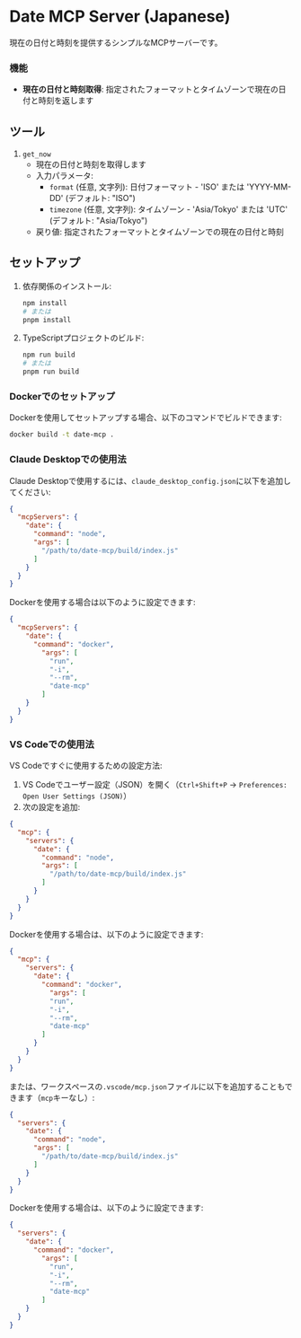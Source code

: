 # Date MCP Server (Japanese)

現在の日付と時刻を提供するシンプルなMCPサーバーです。

### 機能

- **現在の日付と時刻取得**: 指定されたフォーマットとタイムゾーンで現在の日付と時刻を返します

## ツール

1. `get_now`
   - 現在の日付と時刻を取得します
   - 入力パラメータ:
     - `format` (任意, 文字列): 日付フォーマット - 'ISO' または 'YYYY-MM-DD' (デフォルト: "ISO")
     - `timezone` (任意, 文字列): タイムゾーン - 'Asia/Tokyo' または 'UTC' (デフォルト: "Asia/Tokyo")
   - 戻り値: 指定されたフォーマットとタイムゾーンでの現在の日付と時刻

## セットアップ

1. 依存関係のインストール:
   ```bash
   npm install
   # または
   pnpm install
   ```
2. TypeScriptプロジェクトのビルド:
   ```bash
   npm run build
   # または
   pnpm run build
   ```

### Dockerでのセットアップ
Dockerを使用してセットアップする場合、以下のコマンドでビルドできます:

```bash
docker build -t date-mcp .
```

### Claude Desktopでの使用法
Claude Desktopで使用するには、`claude_desktop_config.json`に以下を追加してください:

```json
{
  "mcpServers": {
    "date": {
      "command": "node",
      "args": [
        "/path/to/date-mcp/build/index.js"
      ]
    }
  }
}
```

Dockerを使用する場合は以下のように設定できます:

```json
{
  "mcpServers": {
    "date": {
      "command": "docker",
        "args": [
          "run",
          "-i",
          "--rm",
          "date-mcp"
        ]
    }
  }
}
```

### VS Codeでの使用法

VS Codeですぐに使用するための設定方法:

1. VS Codeでユーザー設定（JSON）を開く（`Ctrl+Shift+P` → `Preferences: Open User Settings (JSON)`）
2. 次の設定を追加:

```json
{
  "mcp": {
    "servers": {
      "date": {
        "command": "node",
        "args": [
          "/path/to/date-mcp/build/index.js"
        ]
      }
    }
  }
}
```

Dockerを使用する場合は、以下のように設定できます:

```json
{
  "mcp": {
    "servers": {
      "date": {
        "command": "docker",
          "args": [
          "run",
          "-i",
          "--rm",
          "date-mcp"
        ]
      }
    }
  }
}
```

または、ワークスペースの`.vscode/mcp.json`ファイルに以下を追加することもできます（`mcp`キーなし）:

```json
{
  "servers": {
    "date": {
      "command": "node",
      "args": [
        "/path/to/date-mcp/build/index.js"
      ]
    }
  }
}
```

Dockerを使用する場合は、以下のように設定できます:

```json
{
  "servers": {
    "date": {
      "command": "docker",
        "args": [
          "run",
          "-i",
          "--rm",
          "date-mcp"
        ]
    }
  }
}
```